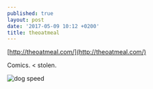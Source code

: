 ```yaml
---
published: true
layout: post
date: '2017-05-09 10:12 +0200'
title: theoatmeal
---
```

[http://theoatmeal.com/](http://theoatmeal.com/)

Comics. < stolen.

![dog speed](http://s3.amazonaws.com/theoatmeal-img/comics/dog_speeds/dog_speeds.png)
